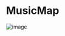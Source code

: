 # MusicMap

![image](https://user-images.githubusercontent.com/24498010/186519986-a9469dc4-e31d-4fcc-b243-50a708ed7235.png)
